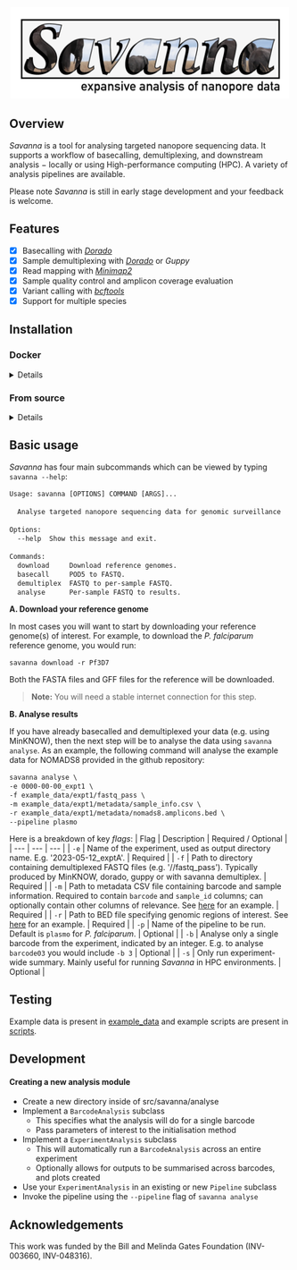 <p align="center"><img src="misc/savanna_logo.png" width="500"></p>

## Overview
*Savanna* is a tool for analysing targeted nanopore sequencing data. It supports a workflow of basecalling, demultiplexing, and downstream analysis $-$ locally or using High-performance computing (HPC). A variety of analysis pipelines are available.

Please note *Savanna* is still in early stage development and your feedback is welcome.

## Features
- [x] Basecalling with [*Dorado*](https://github.com/nanoporetech/dorado)
- [x] Sample demultiplexing with [*Dorado*](https://github.com/nanoporetech/dorado) or *Guppy*
- [x] Read mapping with [*Minimap2*](https://github.com/lh3/minimap2)
- [x] Sample quality control and amplicon coverage evaluation
- [x] Variant calling with [*bcftools*](https://github.com/samtools/bcftools)
- [x] Support for multiple species 

## Installation
### Docker
<details>
  
#### Requires
* [*Docker*](https://www.docker.com/)
  
#### Steps
```
docker pull jasonahendry/savanna:0.0
```
This will download an image that already has `dorado`, `savanna`, and all dependencies pre-installed. Unfortunately it is a bit more cumbersome to run from the command line:

```
docker run -w `pwd` -v `pwd`:`pwd` jasonahendry/dorado:0.0 savanna
```
</details>

### From source
<details>
  
#### Requires
- The version control software [*Git*](https://github.com/git-guides/install-git)
- The package manager [*Conda*](https://docs.conda.io/projects/conda/en/latest/user-guide/install/index.html) or [*Mamba*](https://mamba.readthedocs.io/en/latest/installation.html) 
  - Mamba is faster and is recommended
- [*Dorado*](https://github.com/nanoporetech/dorado) in must be installed and inside of `$PATH` for `savanna basecall`
- [*Dorado*](https://github.com/nanoporetech/dorado) or [*Guppy*](https://community.nanoporetech.com) must be installed for `savanna demultiplex`

#### Steps
**1.  Clone the repository:**
```
git clone https://github.com/JasonAHendry/savanna.git
cd savanna
```

**2.  Install other depedendencies with conda:**
```
conda env create -f environments/run.yml
```
or equivalently, with mamba:
```
mamba env create -f environments/run.yml
```
\
**3. Install `savanna` and remaining dependencies:**
```
pip install -e .
```
\
**4. Test your installation.**
In the terminal, you should see available commands by typing:
```
savanna --help
```
</details>

## Basic usage
*Savanna* has four main subcommands which can be viewed by typing `savanna --help`:
```
Usage: savanna [OPTIONS] COMMAND [ARGS]...

  Analyse targeted nanopore sequencing data for genomic surveillance

Options:
  --help  Show this message and exit.

Commands:
  download     Download reference genomes.
  basecall     POD5 to FASTQ.
  demultiplex  FASTQ to per-sample FASTQ.
  analyse      Per-sample FASTQ to results.
```

**A. Download your reference genome** 

In most cases you will want to start by downloading your reference genome(s) of interest. For example, to download the *P. falciparum* reference genome, you would run:
```
savanna download -r Pf3D7
```
Both the FASTA files and GFF files for the reference will be downloaded.
> **Note:** You will need a stable internet connection for this step.

**B. Analyse results** 

If you have already basecalled and demultiplexed your data (e.g. using MinKNOW), then the next step will be to analyse the data using `savanna analyse`. As an example, the following command will analyse the example data for NOMADS8 provided in the github repository:
```
savanna analyse \
-e 0000-00-00_expt1 \
-f example_data/expt1/fastq_pass \
-m example_data/expt1/metadata/sample_info.csv \
-r example_data/expt1/metadata/nomads8.amplicons.bed \
--pipeline plasmo 
```
Here is a breakdown of key *flags*:
| Flag | Description | Required / Optional |
| ---    | --- | --- |
| ` -e ` | Name of the experiment, used as output directory name. E.g. '2023-05-12_exptA'. | Required |
| ` -f `   | Path to directory containing demultiplexed FASTQ files (e.g. '<path>/<to>/fastq_pass'). Typically produced by MinKNOW, dorado, guppy or with savanna demultiplex. | Required |
| ` -m `   | Path to metadata CSV file containing barcode and sample information. Required to contain `barcode` and `sample_id` columns; can optionally contain other columns of relevance. See [here](https://github.com/JasonAHendry/savanna/blob/master/example_data/expt1/metadata/sample_info.csv) for an example. | Required |
| ` -r `   | Path to BED file specifying genomic regions of interest. See [here](https://github.com/JasonAHendry/savanna/blob/master/example_data/expt1/metadata/nomads8.amplicons.bed) for an example.  | Required |
| ` -p `  | Name of the pipeline to be run. Default is `plasmo` for *P. falciparum*. | Optional |
| ` -b `  | Analyse only a single barcode from the experiment, indicated by an integer. E.g. to analyse `barcode03` you would include `-b 3` | Optional |
| ` -s `  | Only run experiment-wide summary. Mainly useful for running *Savanna* in HPC environments. | Optional |


## Testing
Example data is present in [example_data](https://github.com/JasonAHendry/savanna/tree/master/example_data) and example scripts are present in [scripts](https://github.com/JasonAHendry/savanna/tree/master/scripts).

## Development
#### Creating a new analysis module
* Create a new directory inside of src/savanna/analyse
* Implement a `BarcodeAnalysis` subclass
  * This specifies what the analysis will do for a single barcode
  * Pass parameters of interest to the initialisation method
* Implement a `ExperimentAnalysis` subclass
  * This will automatically run a `BarcodeAnalysis` across an entire experiment
  * Optionally allows for outputs to be summarised across barcodes, and plots created
* Use your `ExperimentAnalysis` in an existing or new `Pipeline` subclass
* Invoke the pipeline using the `--pipeline` flag of `savanna analyse`

## Acknowledgements
This work was funded by the Bill and Melinda Gates Foundation (INV-003660, INV-048316).

